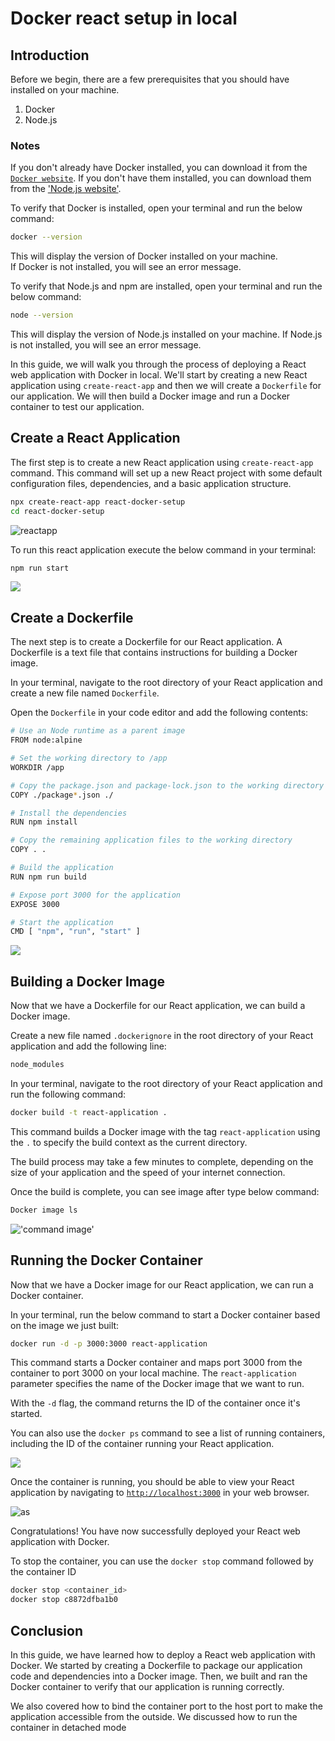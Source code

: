 # Docker react setup in local

## Introduction

Before we begin, there are a few prerequisites that you should have installed on your machine.

1. Docker
2. Node.js

### Notes

If you don't already have Docker installed, you can download it from the [`Docker website`](https://www.docker.com/).
If you don't have them installed, you can download them from the ['Node.js website'](https://nodejs.org/en/download/package-manager/current).

To verify that Docker is installed, open your terminal and run the below command:

```bash
docker --version
```

This will display the version of Docker installed on your machine.<br/>
If Docker is not installed, you will see an error message.

To verify that Node.js and npm are installed, open your terminal and run the below command:

```bash
node --version
```

This will display the version of Node.js installed on your machine. If Node.js is not installed, you will see an error message.

In this guide, we will walk you through the process of deploying a React web application with Docker in local. We'll start by creating a new React application using `create-react-app` and then we will create a `Dockerfile` for our application. We will then build a Docker image and run a Docker container to test our application.

## **Create a React Application**

The first step is to create a new React application using `create-react-app` command. This command will set up a new React project with some default configuration files, dependencies, and a basic application structure.

```bash
npx create-react-app react-docker-setup
cd react-docker-setup
```

![reactapp](https://media.dev.to/dynamic/image/width=800%2Cheight=%2Cfit=scale-down%2Cgravity=auto%2Cformat=auto/https%3A%2F%2Fdev-to-uploads.s3.amazonaws.com%2Fuploads%2Farticles%2Fl41v7t9p9bsyun0dxfz0.png)

To run this react application execute the below command in your terminal:

```bash
npm run start
```

![](https://media.dev.to/dynamic/image/width=800%2Cheight=%2Cfit=scale-down%2Cgravity=auto%2Cformat=auto/https%3A%2F%2Fdev-to-uploads.s3.amazonaws.com%2Fuploads%2Farticles%2Fjxlw35wmf7y490ie4kfz.png)

## **Create a Dockerfile**

The next step is to create a Dockerfile for our React application. A Dockerfile is a text file that contains instructions for building a Docker image.

In your terminal, navigate to the root directory of your React application and create a new file named `Dockerfile`.

Open the `Dockerfile` in your code editor and add the following contents:

```bash
# Use an Node runtime as a parent image
FROM node:alpine

# Set the working directory to /app
WORKDIR /app

# Copy the package.json and package-lock.json to the working directory
COPY ./package*.json ./

# Install the dependencies
RUN npm install

# Copy the remaining application files to the working directory
COPY . .

# Build the application
RUN npm run build

# Expose port 3000 for the application
EXPOSE 3000

# Start the application
CMD [ "npm", "run", "start" ]
```

![](image-2.png)

## Building a Docker Image

Now that we have a Dockerfile for our React application, we can build a Docker image.

Create a new file named `.dockerignore` in the root directory of your React application and add the following line:

```bash
node_modules
```

In your terminal, navigate to the root directory of your React application and run the following command:

```bash
docker build -t react-application .
```

This command builds a Docker image with the tag `react-application` using the `.` to specify the build context as the current directory.

The build process may take a few minutes to complete, depending on the size of your application and the speed of your internet connection.

Once the build is complete, you can see image after type below command:

```bash
Docker image ls
```

!['command image'](https://media.dev.to/dynamic/image/width=800%2Cheight=%2Cfit=scale-down%2Cgravity=auto%2Cformat=auto/https%3A%2F%2Fdev-to-uploads.s3.amazonaws.com%2Fuploads%2Farticles%2Fga9pwc1elsznt6ywg3d4.png)

## Running the Docker Container

Now that we have a Docker image for our React application, we can run a Docker container.

In your terminal, run the below command to start a Docker container based on the image we just built:

```bash
docker run -d -p 3000:3000 react-application
```

This command starts a Docker container and maps port 3000 from the container to port 3000 on your local machine. The `react-application` parameter specifies the name of the Docker image that we want to run.

With the `-d` flag, the command returns the ID of the container once it's started.

You can also use the `docker ps` command to see a list of running containers, including the ID of the container running your React application.

![](https://media.dev.to/dynamic/image/width=800%2Cheight=%2Cfit=scale-down%2Cgravity=auto%2Cformat=auto/https%3A%2F%2Fdev-to-uploads.s3.amazonaws.com%2Fuploads%2Farticles%2F4p5jx5r9pak9otyi59f0.png)

Once the container is running, you should be able to view your React application by navigating to [`http://localhost:3000`](http://localhost:3000) in your web browser.

![as](https://media.dev.to/dynamic/image/width=800%2Cheight=%2Cfit=scale-down%2Cgravity=auto%2Cformat=auto/https%3A%2F%2Fdev-to-uploads.s3.amazonaws.com%2Fuploads%2Farticles%2Fw7u307bjkzvv1nlz9bsn.png)

Congratulations! You have now successfully deployed your React web application with Docker.

To stop the container, you can use the `docker stop` command followed by the container ID

```bash
docker stop <container_id>
docker stop c8872dfba1b0
```

## Conclusion

In this guide, we have learned how to deploy a React web application with Docker. We started by creating a Dockerfile to package our application code and dependencies into a Docker image. Then, we built and ran the Docker container to verify that our application is running correctly.

We also covered how to bind the container port to the host port to make the application accessible from the outside. We discussed how to run the container in detached mode
